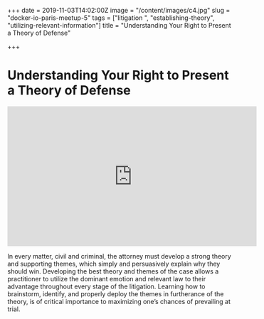 +++
date = 2019-11-03T14:02:00Z
image = "/content/images/c4.jpg"
slug = "docker-io-paris-meetup-5"
tags = ["litigation ", "establishing-theory", "utilizing-relevant-information"]
title = "Understanding Your Right to Present a Theory of Defense"

+++
# Understanding Your Right to Present a Theory of Defense

<iframe width="560" height="315" src="https://www.youtube.com/embed/A-zKJEPwjBI" frameborder="0" allow="accelerometer; autoplay; encrypted-media; gyroscope; picture-in-picture" allowfullscreen></iframe>

In every matter, civil and criminal, the attorney must develop a strong theory and supporting themes, which simply and persuasively explain why they should win. Developing the best theory and themes of the case allows a practitioner to utilize the dominant emotion and relevant law to their advantage throughout every stage of the litigation. Learning how to brainstorm, identify, and properly deploy the themes in furtherance of the theory, is of critical importance to maximizing one’s chances of prevailing at trial.